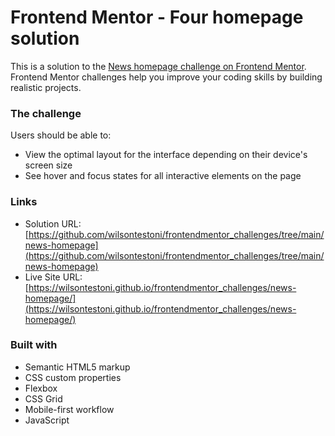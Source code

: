 # Frontend Mentor - Four homepage solution

This is a solution to the [News homepage challenge on Frontend Mentor](https://www.frontendmentor.io/challenges/news-homepage-H6SWTa1MFl). Frontend Mentor challenges help you improve your coding skills by building realistic projects. 

### The challenge

Users should be able to:

- View the optimal layout for the interface depending on their device's screen size
- See hover and focus states for all interactive elements on the page

### Links

- Solution URL: [https://github.com/wilsontestoni/frontendmentor_challenges/tree/main/news-homepage](https://github.com/wilsontestoni/frontendmentor_challenges/tree/main/news-homepage)
- Live Site URL: [https://wilsontestoni.github.io/frontendmentor_challenges/news-homepage/](https://wilsontestoni.github.io/frontendmentor_challenges/news-homepage/)

### Built with

- Semantic HTML5 markup
- CSS custom properties
- Flexbox
- CSS Grid
- Mobile-first workflow
- JavaScript

